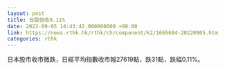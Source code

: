```yaml
---
layout: post
title: 日股低收0.11%
date: 2022-09-05 14:43:42.000000000 +08:00
link: https://news.rthk.hk/rthk/ch/component/k2/1665604-20220905.htm
categories: rthk
---
```


日本股市收市微跌，日經平均指數收市報27619點，跌31點，跌幅0.11%。
